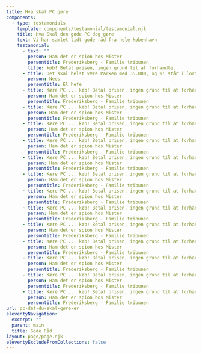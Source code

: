 ```yaml
---
title: Hva skal PC gøre
components:
  - type: testamonials
    template: components/testamonial/testamonial.njk
    title: Hva Skal den gode PC dog gøre
    text: Vi har samlet lidt gode råd fra hele københavn
    testamonial:
      - text: ""
        person: Ham det er spion hos Mister
        persontitle: Frederiksberg - Familie tribunen
        title: køb! Betal prisen, ingen grund til at forhandle.
      - title: Det skal helst være Parken med 35.000, og vi står i lort til halsen. Eller et derby på Brøndby Stadion, eller en pokalsemifinale
        person: Nees
        persontitle: El hefe
      - title: Kære PC ... køb! Betal prisen, ingen grund til at forhandle.
        person: Ham det er spion hos Mister
        persontitle: Frederiksberg - Familie tribunen
      - title: Kære PC ... køb! Betal prisen, ingen grund til at forhandle.
        person: Ham det er spion hos Mister
        persontitle: Frederiksberg - Familie tribunen
      - title: Kære PC ... køb! Betal prisen, ingen grund til at forhandle.
        person: Ham det er spion hos Mister
        persontitle: Frederiksberg - Familie tribunen
      - title: Kære PC ... køb! Betal prisen, ingen grund til at forhandle.
        person: Ham det er spion hos Mister
        persontitle: Frederiksberg - Familie tribunen
      - title: Kære PC ... køb! Betal prisen, ingen grund til at forhandle.
        person: Ham det er spion hos Mister
        persontitle: Frederiksberg - Familie tribunen
      - title: Kære PC ... køb! Betal prisen, ingen grund til at forhandle.
        person: Ham det er spion hos Mister
        persontitle: Frederiksberg - Familie tribunen
      - title: Kære PC ... køb! Betal prisen, ingen grund til at forhandle.
        person: Ham det er spion hos Mister
        persontitle: Frederiksberg - Familie tribunen
      - title: Kære PC ... køb! Betal prisen, ingen grund til at forhandle.
        person: Ham det er spion hos Mister
        persontitle: Frederiksberg - Familie tribunen
      - title: Kære PC ... køb! Betal prisen, ingen grund til at forhandle.
        person: Ham det er spion hos Mister
        persontitle: Frederiksberg - Familie tribunen
      - title: Kære PC ... køb! Betal prisen, ingen grund til at forhandle.
        person: Ham det er spion hos Mister
        persontitle: Frederiksberg - Familie tribunen
      - title: Kære PC ... køb! Betal prisen, ingen grund til at forhandle.
        person: Ham det er spion hos Mister
        persontitle: Frederiksberg - Familie tribunen
      - title: Kære PC ... køb! Betal prisen, ingen grund til at forhandle.
        person: Ham det er spion hos Mister
        persontitle: Frederiksberg - Familie tribunen
      - title: Kære PC ... køb! Betal prisen, ingen grund til at forhandle.
        person: Ham det er spion hos Mister
        persontitle: Frederiksberg - Familie tribunen
url: pc-det-du-skal-gøre-er
eleventyNavigation:
  excerpt: ""
  parent: main
  title: Gode Råd
layout: page/page.njk
eleventyExcludeFromCollections: false
---
```


